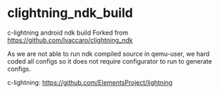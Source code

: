 # clightning_ndk_build

c-lightning android ndk build
Forked from https://github.com/lvaccaro/clightning_ndk

As we are not able to run ndk compiled source in qemu-user, we hard coded all configs so it does not require configurator to run to generate configs.

c-lightning: https://github.com/ElementsProject/lightning
